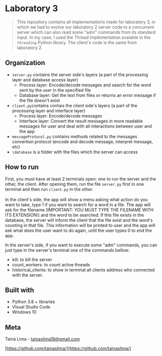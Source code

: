 # Laboratory 3

> This repository contains all implementations made for laboratory 3, in which we had to evolve our laboratory 2 server code to a concurrent server which can also read some "adm" commands from its standard input. In my case, I used the Thread implementation avaiable in the ```threading``` Python library. The client's code is the same from laboratory 2.

## Organization
- ```server.py``` contains the server side's layers (a part of the processing layer and database access layer)
    - Process layer: Encode/decode messages and search for the word sent by the user in the specified file
    - Database layer: Get the text from files or returns an error message if the file doesn't exist
- ```client.py```contains contais the client side's layers (a part of the processing layer and interface layer)
    - Process layer: Encode/decode messages
    - Interface layer: Convert the result messages in more readable messages for user and deal with all interactions between user and the app
- ```messageProtocol.py``` contains methods related to the messages convertion protocol (encode and decode message, interpret message, etc)
- ```\database``` is a folder with the files which the server can access

## How to run
First, you must have at least 2 terminals open: one to run the server and the other, the client. After opening them, run the file ```server.py``` first in one terminal and then run ```client.py``` in the other. <br><br>
In the client's side, the app will show a menu asking what action do you want to take, type 1 if you want to search for a word in a file. The app will ask for the filename (IMPORTANT: YOU MUST TYPE THE FILENAME WITH ITS EXTENSION!) and the word to be searched.
If this file exists in the database, the server will inform the client that the file exist and the word's counting in that file. This information will be printed to user and the app will ask what does the user want to do again, until the user types 0 to end the app.

In the server's side, if you want to execute some "adm" commands, you can just type in the server's terminal one of the commands bellow:
- kill: to kill the server
- count_workers: to count active threads
- historical_clients: to show in terminal all clients address who connected with the server.


## Built with
- Python 3.8 + libraries
- Visual Studio Code
- Windows 10

## Meta
Tainá Lima - tainaslima19@gmail.com

[https://github.com/tainaslima/](https://github.com/tainaslima/)
